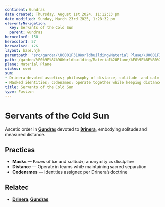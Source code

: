 ```yaml
---
continent: Gundras
date created: Thursday, August 1st 2024, 11:12:13 pm
date modified: Sunday, March 23rd 2025, 1:28:32 pm
eleventyNavigation:
  key: Servants of the Cold Sun
  parent: Gundras
herocolor0: 158
herocolor1: 57
herocolor2: 175
layout: base.njk
parentpath: "src/garden/\U0001F310Worldbuilding/Material Plane/\U0001F3F0 Gundras/Gundras.md"
path: /garden/%F0%9F%8C%90Worldbuilding/Material%20Plane/%F0%9F%8F%B0%20Gundras/Factions/Servants%20of%20the%20Cold%20Sun/
plane: Material Plane
status: seed
sum:
- Drinera-devoted ascetics; philosophy of distance, solitude, and calm
- Masked identities; codenames; operate together while keeping distance
title: Servants of the Cold Sun
type: Faction
---
```


# Servants of the Cold Sun

Ascetic order in **[Gundras](/garden/%F0%9F%8C%90Worldbuilding/Material%20Plane/%F0%9F%8F%B0%20Gundras/Gundras)** devoted to **[Drinera](/garden/%F0%9F%8C%90Worldbuilding/Nether%20Plane/Gods/Drinera)**, embodying solitude and measured distance.

## Practices
- **Masks** — Faces of ice and solitude; anonymity as discipline
- **Distance** — Operate in teams while maintaining sacred separation
- **Codenames** — Identities assigned per Drinera’s doctrine

## Related
- **[Drinera](/garden/%F0%9F%8C%90Worldbuilding/Nether%20Plane/Gods/Drinera)**, **[Gundras](/garden/%F0%9F%8C%90Worldbuilding/Material%20Plane/%F0%9F%8F%B0%20Gundras/Gundras)**